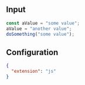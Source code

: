 
## Input
```javascript input
const aValue = "some value";
aValue = "another value";
doSomething("some value");
```

## Configuration
```json configuration
{
  "extension": "js"
}
```
